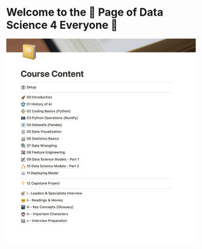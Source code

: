 # Welcome to the 🏡 Page of Data Science 4 Everyone 🚀

<img align="left" alt="course-content" width="1000px" src="./images/course-content.png" />
